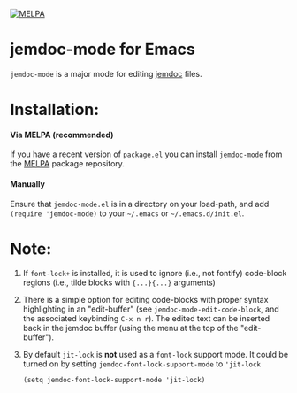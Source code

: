 [![MELPA](https://melpa.org/packages/jemdoc-mode-badge.svg)](https://melpa.org/#/jemdoc-mode)

# jemdoc-mode for Emacs

`jemdoc-mode` is a major mode for editing [jemdoc](http://jemdoc.jaboc.net) files.

# Installation:

#### Via MELPA (recommended)

If you have a recent version of `package.el` you can install `jemdoc-mode` from
the [MELPA](http://melpa.org) package repository.

#### Manually

Ensure that `jemdoc-mode.el` is in a directory on your load-path, and add `(require 'jemdoc-mode)`
to your `~/.emacs` or `~/.emacs.d/init.el`.

# Note:
1. If `font-lock+` is installed, it is used to ignore (i.e., not fontify) code-block regions
   (i.e., tilde blocks with `{...}{...}` arguments)

2. There is a simple option for editing code-blocks with proper syntax highlighting in an "edit-buffer"
   (see `jemdoc-mode-edit-code-block`, and the associated keybinding `C-x n r`).
   The edited text can be inserted back in the jemdoc buffer (using the menu at the top of the "edit-buffer").

3. By default `jit-lock` is **not** used as a `font-lock` support mode.
   It could be turned on by setting `jemdoc-font-lock-support-mode` to `'jit-lock`

   ```
   (setq jemdoc-font-lock-support-mode 'jit-lock)
   ```
